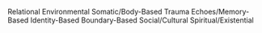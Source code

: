 Relational
Environmental
Somatic/Body-Based
Trauma Echoes/Memory-Based
Identity-Based
Boundary-Based
Social/Cultural
Spiritual/Existential